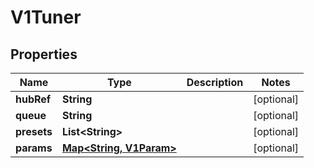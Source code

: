 

# V1Tuner


## Properties

Name | Type | Description | Notes
------------ | ------------- | ------------- | -------------
**hubRef** | **String** |  |  [optional]
**queue** | **String** |  |  [optional]
**presets** | **List&lt;String&gt;** |  |  [optional]
**params** | [**Map&lt;String, V1Param&gt;**](V1Param.md) |  |  [optional]



